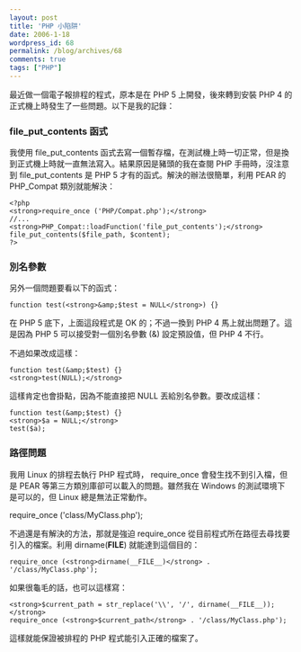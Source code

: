 ```yaml
---
layout: post
title: 'PHP 小陷阱'
date: 2006-1-18
wordpress_id: 68
permalink: /blog/archives/68
comments: true
tags: ["PHP"]
---
```


最近做一個電子報排程的程式，原本是在 PHP 5 上開發，後來轉到安裝 PHP 4 的正式機上時發生了一些問題。以下是我的記錄：

<!--more-->

### file_put_contents 函式

我使用 file_put_contents 函式去寫一個暫存檔，在測試機上時一切正常，但是換到正式機上時就一直無法寫入。結果原因是豬頭的我在查閱 PHP 手冊時，沒注意到 file_put_contents 是 PHP 5 才有的函式。解決的辦法很簡單，利用 PEAR 的 PHP_Compat 類別就能解決：

```
<?php
<strong>require_once ('PHP/Compat.php');</strong>
//...
<strong>PHP_Compat::loadFunction('file_put_contents');</strong>
file_put_contents($file_path, $content);
?>

```

### 別名參數

另外一個問題要看以下的函式：

```
function test(<strong>&amp;$test = NULL</strong>) {}

```

在 PHP 5 底下，上面這段程式是 OK 的；不過一換到 PHP 4 馬上就出問題了。這是因為 PHP 5 可以接受對一個別名參數 (&amp;) 設定預設值，但 PHP 4 不行。

不過如果改成這樣：

```
function test(&amp;$test) {}
<strong>test(NULL);</strong>

```

這樣肯定也會掛點，因為不能直接把 NULL 丟給別名參數。要改成這樣：

```
function test(&amp;$test) {}
<strong>$a = NULL;</strong>
test($a);

```

### 路徑問題

我用 Linux 的排程去執行 PHP 程式時， require_once 會發生找不到引入檔，但是 PEAR 等第三方類別庫卻可以載入的問題。雖然我在 Windows 的測試環境下是可以的，但 Linux 總是無法正常動作。

require_once ('class/MyClass.php'); 

不過還是有解決的方法，那就是強迫 require_once 從目前程式所在路徑去尋找要引入的檔案。利用 dirname(__FILE__) 就能達到這個目的：

```
require_once (<strong>dirname(__FILE__)</strong> . '/class/MyClass.php');

```

如果很龜毛的話，也可以這樣寫：

```
<strong>$current_path = str_replace('\\', '/', dirname(__FILE__));</strong>
require_once (<strong>$current_path</strong> . '/class/MyClass.php');

```

這樣就能保證被排程的 PHP 程式能引入正確的檔案了。
